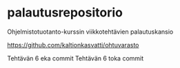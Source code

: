 # palautusrepositorio
Ohjelmistotuotanto-kurssin viikkotehtävien palautuskansio

https://github.com/kaltionkasvatti/ohtuvarasto

Tehtävän 6 eka commit
Tehtävän 6 toka commit
